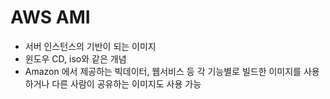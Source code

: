 # AWS AMI

- 서버 인스턴스의 기반이 되는 이미지
- 윈도우 CD, iso와 같은 개념
- Amazon 에서 제공하는 빅데이터, 웹서비스 등 각 기능별로 빌드한 이미지를 사용하거나 다른 사람이 공유하는 이미지도 사용 가능